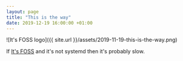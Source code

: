 ```yaml
---
layout: page
title: "This is the way"
date: 2019-12-19 16:00:00 +01:00
---
```


![It's FOSS logo]({{ site.url }}/assets/2019-11-19-this-is-the-way.png)

If [It's FOSS](https://itsfoss.com/) and it's not systemd then it's probably slow.

